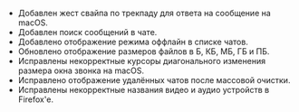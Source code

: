 - Добавлен жест свайпа по трекпаду для ответа на сообщение на macOS.
- Добавлен поиск сообщений в чате.
- Добавлено отображение режима оффлайн в списке чатов.
- Обновлено отображение размеров файлов в Б, КБ, МБ, ГБ и ПБ.
- Исправлены некорректные курсоры диагонального изменения размера окна звонка на macOS.
- Исправлено отображение удалённых чатов после массовой очистки.
- Исправлены некорректные названия видео и аудио устройств в Firefox'е.
